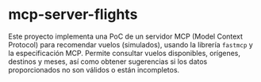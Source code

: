 # mcp-server-flights
Este proyecto implementa una PoC de un servidor MCP (Model Context Protocol) para recomendar vuelos (simulados), usando la librería `fastmcp` y la especificación MCP. Permite consultar vuelos disponibles, orígenes, destinos y meses, así como obtener sugerencias si los datos proporcionados no son válidos o están incompletos.
